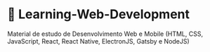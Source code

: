 # 📖 Learning-Web-Development
Material de estudo de Desenvolvimento Web e Mobile (HTML, CSS, JavaScript, React, React Native, ElectronJS, Gatsby e NodeJS) 
